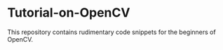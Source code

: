 # Tutorial-on-OpenCV
This repository contains rudimentary code snippets for the beginners of OpenCV.

